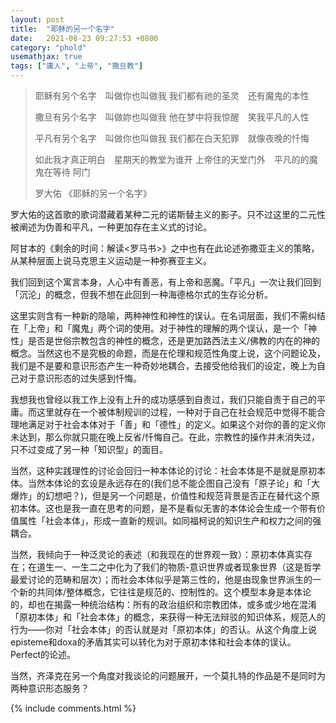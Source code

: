 ```yaml
---
layout: post
title:  "耶稣的另一个名字"
date:   2021-08-23 09:27:53 +0800
category: "phold"
usemathjax: true
tags: ["庸人", "上帝", "撒旦教"]
---
```


> 耶稣有另个名字　叫做你也叫做我
> 我们都有祂的圣灵　还有魔鬼的本性
>
> 撒旦有另个名字　叫做妳也叫做我
> 他在梦中将我惊醒　笑我平凡的人性
>
> 平凡有另个名字　叫做你也叫做我
> 我们都在白天犯罪　就像夜晚的忏悔
>
> 如此我才真正明白　星期天的教堂为谁开
> 上帝住的天堂门外　平凡的的魔鬼在等待
> 阿门
>
> 罗大佑 《耶稣的另一个名字》

罗大佑的这首歌的歌词潜藏着某种二元的诺斯替主义的影子。只不过这里的二元性被阐述为伪善和平凡，一种更加存在主义式的讨论。

阿甘本的《剩余的时间：解读\<罗马书\>》之中也有在此论述弥撒亚主义的策略，从某种层面上说马克思主义运动是一种弥赛亚主义。

我们回到这个寓言本身，人心中有善恶，有上帝和恶魔。「平凡」一次让我们回到「沉沦」的概念，但我不想在此回到一种海德格尔式的生存论分析。

这里实则含有一种新的隐喻，两种神性和神性的误认。在名词层面，我们不需纠结在「上帝」和「魔鬼」两个词的使用。对于神性的理解的两个误认，是一个「神性」是否是世俗宗教包含的神性的概念，还是更加路西法主义/佛教的内在的神的概念。当然这也不是究极的命题，而是在伦理和规范性角度上说，这个问题论及，我们是不是要和意识形态产生一种奇妙地耦合，去接受他给我们的设定，晚上为自己对于意识形态的过失感到忏悔。

我想我也曾经以我工作上没有上升的成功感感到自责过，我们只能自责于自己的平庸。而这里就存在一个被体制规训的过程，一种对于自己在社会规范中觉得不能合理地满足对于社会本体对于「善」和「德性」的定义。如果这个对你的善的定义你未达到，那么你就只能在晚上反省/忏悔自己。在此，宗教性的操作并未消失过，只不过变成了另一种「知识型」的面目。

当然，这种实践理性的讨论会回归一种本体论的讨论：社会本体是不是就是原初本体。当然本体论的玄设是永远存在的(我们总不能企图自己没有「原子论」和「大爆炸」的幻想吧？)，但是另一个问题是，价值性和规范背景是否正在替代这个原初本体。这也是我一直在思考的问题，是不是看似无害的本体论会生成一个带有价值属性「社会本体」，形成一直新的规训。如同福柯说的知识生产和权力之间的强耦合。

当然，我倾向于一种泛灵论的表述（和我现在的世界观一致）：原初本体真实存在；在道生一、一生二之中化为了我们的物质-意识世界或者现象世界（这是哲学最爱讨论的范畴和层次）；而社会本体似乎是第三性的，他是由现象世界派生的一个新的共同体/整体概念，它往往是规范的、控制性的。这个模型本身是本体论的，却也在揭露一种统治结构：所有的政治组织和宗教团体，或多或少地在混淆「原初本体」和「社会本体」的概念，来获得一种无法辩驳的知识体系，规范人的行为——你对「社会本体」的否认就是对「原初本体」的否认。从这个角度上说episteme和doxa的矛盾其实可以转化为对于原初本体和社会本体的误认。Perfect的论述。

当然，齐泽克在另一个角度对我谈论的问题展开，一个莫扎特的作品是不是同时为两种意识形态服务？

{% include comments.html %}

